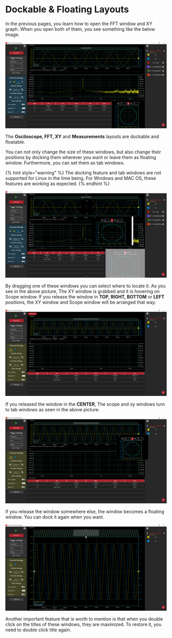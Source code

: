 # Dockable & Floating Layouts

In the previous pages, you learn how to open the FFT window and XY graph. When you open both of them, you see something like the below image.

![](../../../../.gitbook/assets/image%20%2870%29.png)

The **Osciloscope, FFT, XY** and **Measurements** layouts are dockable and floatable. 

You can not only change the size of these windows, but also change their positions by docking them wherever you want or leave them as floating window. Furthermore, you can set them as tab windows.

{% hint style="warning" %}
The docking feature and tab windows are not supported for Linux in the time being. For Windows and MAC OS, these features are working as expected.
{% endhint %}

![](../../../../.gitbook/assets/image%20%2851%29.png)

By dragging one of these windows you can select where to locate it. As you see in the above picture, The XY window is grabbed and it is hovering on Scope window. If you release the window in **TOP, RIGHT, BOTTOM** or **LEFT** positions, the XY window and Scope window will be arranged that way. 

![](../../../../.gitbook/assets/image%20%28143%29.png)

If you released the window in the **CENTER**, The scope and xy windows turn to tab windows as seen in the above picture.

![](../../../../.gitbook/assets/image%20%2847%29.png)

If you release the window somewhere else, the window becomes a floating window. You can dock it again when you want. 

![](../../../../.gitbook/assets/image%20%2852%29.png)

Another important feature that is worth to mention is that when you double click on the titles of these windows, they are maximized. To restore it, you need to double click title again.





